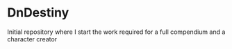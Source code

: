 # DnDestiny
Initial repository where I start the work required for a full compendium and a character creator
